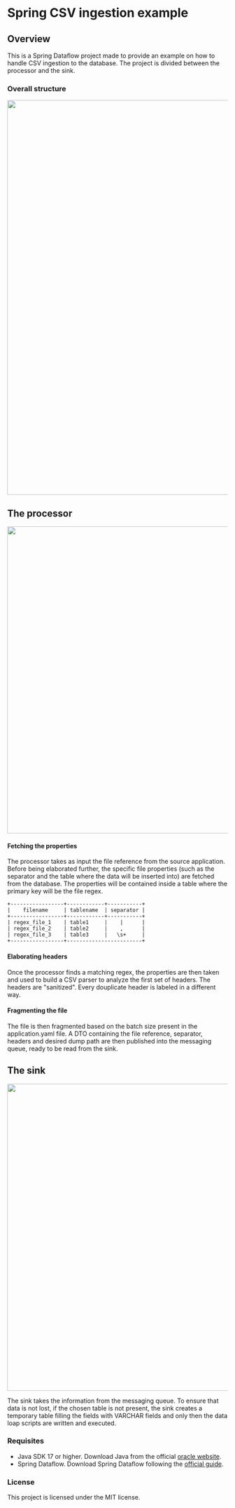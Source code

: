 # Spring CSV ingestion example
## Overview
This is a Spring Dataflow project made to provide an example on how to handle CSV ingestion to the database. 
The project is divided between the processor and the sink.

### Overall structure
<img src="https://github.com/ikiwq/spring-dataflow-csv-ingestion/assets/110495658/50c80bb7-1f0f-4648-81f7-2e20079f811b" width="900"/>

## The processor
<img src="https://github.com/ikiwq/spring-dataflow-csv-ingestion/assets/110495658/31975dc2-fd4c-4cc8-a1dd-9fb0d6be1a06" width="700"/>

#### Fetching the properties
The processor takes as input the file reference from the source application. Before being elaborated further, 
the specific file properties (such as the separator and the table where the data will be inserted into) are fetched from the database. 
The properties will be contained inside a table where the primary key will be the file regex.

```plaintext
+-----------------+------------+-----------+
|    filename     | tablename  | separator |
+-----------------+------------+-----------+
| regex_file_1    | table1     |    |      |
| regex_file_2    | table2     |    ,      |
| regex_file_3    | table3     |   \s+     |
+-----------------+------------------------+
```
#### Elaborating headers
Once the processor finds a matching regex, the properties are then taken and used to build a CSV parser to analyze the first set of headers. The headers are "sanitized". Every douplicate header is labeled in a different way.

#### Fragmenting the file
The file is then fragmented based on the batch size present in the application.yaml file. A DTO containing the file reference, separator, headers and desired dump path are then published into the messaging queue, ready to be read from the sink.

## The sink
<img src="https://github.com/ikiwq/spring-dataflow-csv-ingestion/assets/110495658/bb135b1b-8a89-4be7-b5a8-46d2002e8e18" width="700"/>

The sink takes the information from the messaging queue. To ensure that data is not lost, if the chosen table is not present, the sink creates a temporary table filling the fields with VARCHAR fields and only then the data loap scripts are written and executed.

### Requisites
- Java SDK 17 or higher. Download Java from the official [oracle website](https://www.oracle.com/java/technologies/downloads/).
- Spring Dataflow. Download Spring Dataflow following the [official guide](https://dataflow.spring.io/docs/installation/).

### License
This project is licensed under the MIT license.

